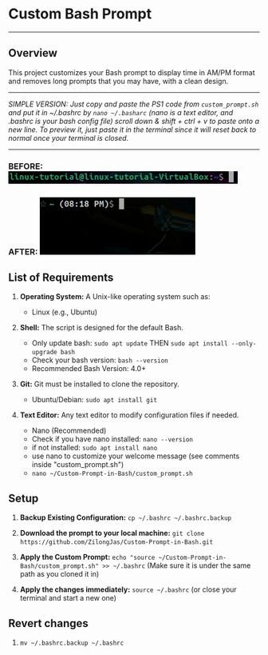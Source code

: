 # Custom Bash Prompt
___
## Overview
This project customizes your Bash prompt to display time in AM/PM format and removes long prompts that you may have, with a clean design.
___
*SIMPLE VERSION: Just copy and paste the PS1 code from `custom_prompt.sh` and put it in ~/.bashrc by `nano ~/.basharc` (nano is a text editor, and .bashrc is your bash config file) scroll down & shift + ctrl + v to paste onto a new line. To preview it, just paste it in the terminal since it will reset back to normal once your terminal is closed.*
___
### BEFORE: ![before](/images/before.png) 
### AFTER: ![before](/images/prompt.gif) 

## List of Requirements
1. **Operating System:**
A Unix-like operating system such as:
	- Linux (e.g., Ubuntu)

2. **Shell:**
The script is designed for the default Bash.
	- Only update bash: ```sudo apt update``` THEN ```sudo apt install --only-upgrade bash```
	- Check your bash version: ```bash --version```
  	- Recommended Bash Version: 4.0+

3. **Git:**
Git must be installed to clone the repository.
	- Ubuntu/Debian: ```sudo apt install git```

4. **Text Editor:**
Any text editor to modify configuration files if needed.
	- Nano (Recommended)
	- Check if you have nano installed: ```nano --version```
	- if not installed: ```sudo apt install nano```
	- use nano to customize your welcome message (see comments inside "custom_prompt.sh")
	- ```nano ~/Custom-Prompt-in-Bash/custom_prompt.sh```

## Setup
1. **Backup Existing Configuration:** ```cp ~/.bashrc ~/.bashrc.backup```

2. **Download the prompt to your local machine:** ```git clone https://github.com/ZilongJas/Custom-Prompt-in-Bash.git```

3. **Apply the Custom Prompt:** ```echo "source ~/Custom-Prompt-in-Bash/custom_prompt.sh" >> ~/.bashrc```
(Make sure it is under the same path as you cloned it in)

4. **Apply the changes immediately:** ```source ~/.bashrc``` (or close your terminal and start a new one)

## Revert changes
1. ```mv ~/.bashrc.backup ~/.bashrc```

